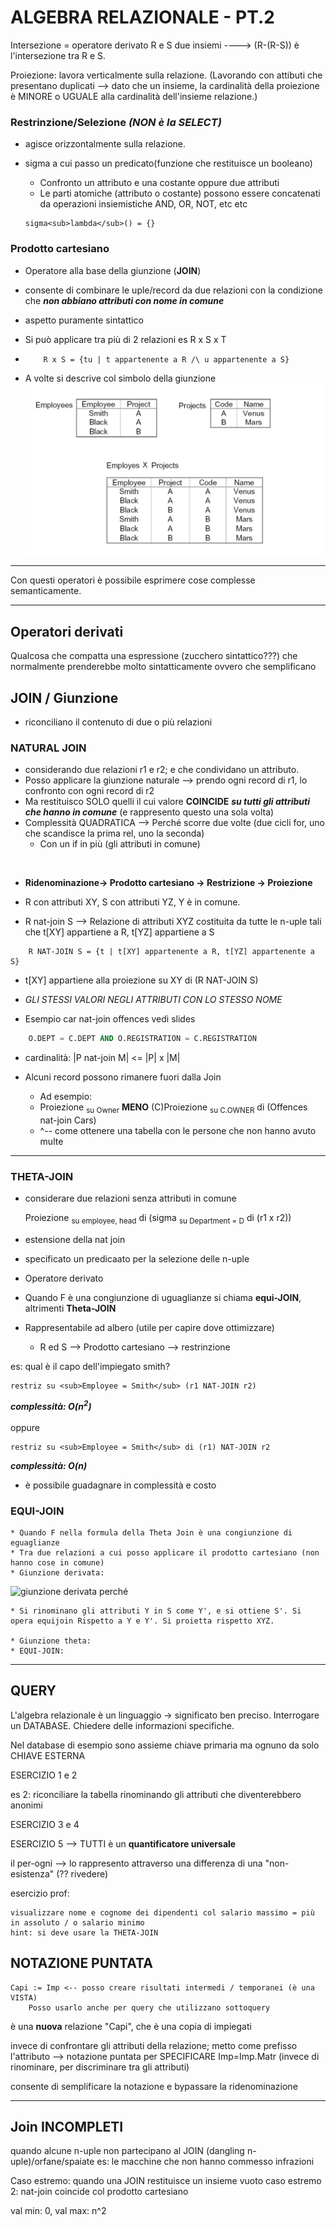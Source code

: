 # **ALGEBRA RELAZIONALE** - PT.2

Intersezione = operatore derivato
    R e S due insiemi ----> (R-(R-S)) è l'intersezione tra R e S.

Proiezione: lavora verticalmente sulla relazione.
    (Lavorando con attibuti che presentano duplicati --> dato che un insieme, la cardinalità della proiezione è MINORE o UGUALE alla cardinalità dell'insieme relazione.)

### **Restrinzione/Selezione** *(NON è la SELECT)*

* agisce orizzontalmente sulla relazione. 
* sigma a cui passo un predicato(funzione che restituisce un booleano)
    * Confronto un attributo e una costante oppure due attributi
    * Le parti atomiche (attributo o costante) possono essere concatenati da operazioni insiemistiche AND, OR, NOT, etc etc
  
    ```
    sigma<sub>lambda</sub>() = {}
    ```

### **Prodotto cartesiano**

* Operatore alla base della giunzione (**JOIN**)
* consente di combinare le uple/record da due relazioni con la condizione che ***non abbiano attributi con nome in comune***
* aspetto puramente sintattico
* Si può applicare tra più di 2 relazioni es R x S x T
* 
    ```
        R x S = {tu | t appartenente a R /\ u appartenente a S}
    ```

* A volte si descrive col simbolo della giunzione
![esempio](media/immagine1.jpg)

***

Con questi operatori è possibile esprimere cose complesse semanticamente. 

***

## **Operatori derivati**

Qualcosa che compatta una espressione (zucchero sintattico???) che normalmente prenderebbe molto sintatticamente ovvero che semplificano

## **JOIN / Giunzione** 

* riconciliano il contenuto di due o più relazioni

### **NATURAL JOIN** 

* considerando due relazioni r1 e r2; e che condividano un attributo.
* Posso applicare la giunzione naturale --> prendo ogni record di r1, lo confronto con ogni record di r2
* Ma restituisco SOLO quelli il cui valore **COINCIDE** ***su tutti gli attributi che hanno in comune*** (e rappresento questo una sola volta)
* Complessità QUADRATICA --> Perché scorre due volte (due cicli for, uno che scandisce la prima rel, uno la seconda)
    * Con un if in più (gli attributi in comune)

<br>

* **Ridenominazione-> Prodotto cartesiano -> Restrizione -> Proiezione**

* R con attributi XY, S con attributi YZ, Y è in comune.
* R nat-join S --> Relazione di attributi XYZ costituita da tutte le n-uple tali che t[XY] appartiene a R, t[YZ] appartiene a S

```
    R NAT-JOIN S = {t | t[XY] appartenente a R, t[YZ] appartenente a S}
```

* t[XY] appartiene alla proiezione su XY di (R NAT-JOIN S)

* *GLI STESSI VALORI NEGLI ATTRIBUTI CON LO STESSO NOME*

* Esempio car nat-join offences vedi slides

```sql
    O.DEPT = C.DEPT AND O.REGISTRATION = C.REGISTRATION
```

* cardinalità: |P nat-join M| <= |P| x |M|

* Alcuni record possono rimanere fuori dalla Join
  * Ad esempio: 
  * Proiezione <sub>su Owner</sub> **MENO** (C)Proiezione <sub>su C.OWNER</sub> di (Offences nat-join Cars)
  * ^-- come ottenere una tabella con le persone che non hanno avuto multe

***

### **THETA-JOIN**

* considerare due relazioni senza attributi in comune

    Proiezione <sub>su employee, head</sub> di (sigma <sub>su Department = D</sub> di (r1 x r2))

* estensione della nat join
* specificato un predicaato per la selezione delle n-uple
* Operatore derivato
* Quando F è una congiunzione di uguaglianze si chiama **equi-JOIN**, altrimenti **Theta-JOIN**

* Rappresentabile ad albero (utile per capire dove ottimizzare)
  * R ed S --> Prodotto cartesiano --> restrinzione

es: qual è il capo dell'impiegato smith?

    restriz su <sub>Employee = Smith</sub> (r1 NAT-JOIN r2)

***complessità: O(n<sup>2</sup>)***<br><br>
oppure

    restriz su <sub>Employee = Smith</sub> di (r1) NAT-JOIN r2

***complessità: O(n)***

* è possibile guadagnare in complessità e costo

### **EQUI-JOIN**

    * Quando F nella formula della Theta Join è una congiunzione di eguaglianze
    * Tra due relazioni a cui posso applicare il prodotto cartesiano (non hanno cose in comune)
    * Giunzione derivata: 
![giunzione derivata perché](/Appunti/media/immagine2.jpg)

    * Si rinominano gli attributi Y in S come Y', e si ottiene S'. Si opera equijoin Rispetto a Y e Y'. Si proietta rispetto XYZ.
  
    * Giunzione theta: 
    * EQUI-JOIN: 

***

## **QUERY**

L'algebra relazionale è un linguaggio -> significato ben preciso.
Interrogare un DATABASE. Chiedere delle informazioni specifiche.

Nel database di esempio sono assieme chiave primaria ma ognuno da solo CHIAVE ESTERNA

ESERCIZIO 1 e 2

es 2: riconciliare la tabella rinominando gli attributi che diventerebbero anonimi

ESERCIZIO 3 e 4

ESERCIZIO 5 
--> TUTTI è un **quantificatore universale** 

il per-ogni --> lo rappresento attraverso una differenza di una "non-esistenza" (?? rivedere)

esercizio prof:  

    visualizzare nome e cognome dei dipendenti col salario massimo = più in assoluto / o salario minimo
    hint: si deve usare la THETA-JOIN

## NOTAZIONE PUNTATA

    Capi := Imp <-- posso creare risultati intermedi / temporanei (è una VISTA)
        Posso usarlo anche per query che utilizzano sottoquery

è una **nuova** relazione "Capi", che è una copia di impiegati

invece di confrontare gli attributi della relazione; metto come prefisso l'attributo --> notazione puntata per SPECIFICARE
    Imp=Imp.Matr (invece di rinominare, per discriminare tra gli attributi)

consente di semplificare la notazione e bypassare la ridenominazione

***

## Join INCOMPLETI

quando alcune n-uple non partecipano al JOIN (dangling n-uple)/orfane/spaiate
es: le macchine che non hanno commesso infrazioni

Caso estremo: quando una JOIN restituisce un insieme vuoto
caso estremo 2: nat-join coincide col prodotto cartesiano

val min: 0, val max: n^2


